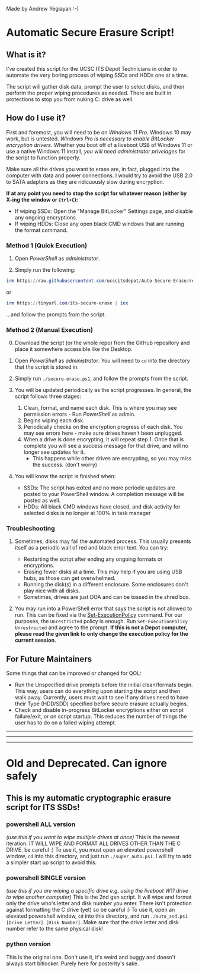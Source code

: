 Made by Andrew Yegiayan :-)


# Automatic Secure Erasure Script!
## What is it?

I've created this script for the UCSC ITS Depot Technicians in order to automate the very boring process of wiping SSDs and HDDs one at a time.

The script will gather disk data, prompt the user to select disks, and then perform the proper wiping procedures as needed. There are built in protections to stop you from nuking C: drive as well.

## How do I use it?

First and foremost, you will need to be on *Windows 11 Pro*. Windows 10 may work, but is untested. *Windows Pro is necessary to enable BitLocker encryption drivers*.
Whether you boot off of a liveboot USB of Windows 11 or use a native Windows 11 install, *you will need administrator privelages* for the script to function properly.

Make sure all the drives you want to erase are, in fact, plugged into the computer with data and power connections. I would try to avoid the USB 2.0 to SATA adapters as they are ridicuously slow during encryption.

**If at any point you need to stop the script for whatever reason (either by X-ing the window or `Ctrl+C`):**
- If wiping SSDs: Open the "Manage BitLocker" Settings page, and disable any ongoing encryptions.
- If wiping HDDs: Close any open black CMD windows that are running the format command.

### Method 1 (Quick Execution)

1. Open *PowerShell* as *administrator*.

2. Simply run the following:
```powershell
irm https://raw.githubusercontent.com/ucscitsdepot/Auto-Secure-Erase/refs/heads/main/secure-erase.ps1 | iex
```
or
```powershell
irm https://tinyurl.com/its-secure-erase | iex
```
...and follow the prompts from the script.

### Method 2 (Manual Execution)

0. Download the script (or the whole repo) from the GitHub repository and place it somewhere accessible like the Desktop.

1. Open *PowerShell* as *administrator*. You will need to `cd` into the directory that the script is stored in.

2. Simply run `./secure-erase.ps1`, and follow the prompts from the script.

3. You will be updated periodically as the script progresses. In general, the script follows three stages:
    1. Clean, format, and name each disk. This is where you may see permission errors - Run *PowerShell* as admin.
    2. Begins wiping each disk.
    3. Periodically checks on the encryption progress of each disk. You may see errors here - make sure drives haven't been unplugged.
    4. When a drive is done encrypting, it will repeat step 1. Once that is complete you will see a success message for that drive, and will no longer see updates for it.
        - This happens while other drives are encrypting, so you may miss the success. (don't worry)

4. You will know the script is finished when:
    - SSDs: The script has exited and no more periodic updates are posted to your PowerShell window. A completion message will be posted as well.
    - HDDs: All black CMD windows have closed, and disk activity for selected disks is no longer at 100% in task manager


### Troubleshooting
1. Sometimes, disks may fail the automated process. This usually presents itself as a periodic wall of red and black error text. You can try:
    - Restarting the script after ending any ongoing formats or encryptions.
    - Erasing fewer disks at a time. This may help if you are using USB hubs, as those can get overwhelmed.
    - Running the disk(s) in a different enclosure. Some enclosures don't play nice with all disks.
    - Sometimes, drives are just DOA and can be tossed in the shred box.

3. You may run into a PowerShell error that says the script is not allowed to run.
This can be fixed via the [Set-ExecutionPolicy](https://learn.microsoft.com/en-us/powershell/module/microsoft.powershell.security/set-executionpolicy?view=powershell-7.4) command. For our purposes, the `Unrestricted` policy is enough.
Run `Set-ExecutionPolicy Unrestricted` and agree to the prompt. **If this is not a Depot computer, please read the given link to only change the execution policy for the current session**.




## For Future Maintainers
Some things that can be improved or changed for QOL:
- Run the Unspecified drive prompts before the initial clean/formats begin. This way, users can do everything upon starting the script and then walk away. Currently, users must wait to see if any drives need to have their Type (HDD/SDD) specified before secure erasure actually begins.
- Check and disable in-progress BitLocker encryptions either on script failure/exit, or on script startup. This reduces the number of things the user has to do on a failed wiping attempt.





---
---
---

# Old and Deprecated. Can ignore safely
## This is my automatic cryptographic erasure script for ITS SSDs!
### powershell ALL version 
*(use this if you want to wipe multiple drives at once)*
This is the newest iteration. IT WILL WIPE AND FORMAT ALL DRIVES OTHER THAN THE C DRIVE. be careful :)
To use it, you must open an elevated powershell window, `cd` into this directory, and just run `./super_auto.ps1`. I will try to add a simpler start up script to avoid this.

### powershell SINGLE version 
*(use this if you are wiping a specific drive e.g. using the liveboot W11 drive to wipe another computer)*
This is the 2nd gen script. It will wipe and format only the drive who's letter and disk number you enter. There isn't protection against formatting the C drive (yet) so be careful :)
To use it, open an elevated powershell window, `cd` into this directory, and run `./auto_ssd.ps1 [Drive Letter] [Disk Number]`. Make sure that the drive letter and disk number refer to the same physical disk!

### python version
This is the original one. Don't use it, it's weird and buggy and doesn't always start bitlocker. Purely here for posterity's sake.
